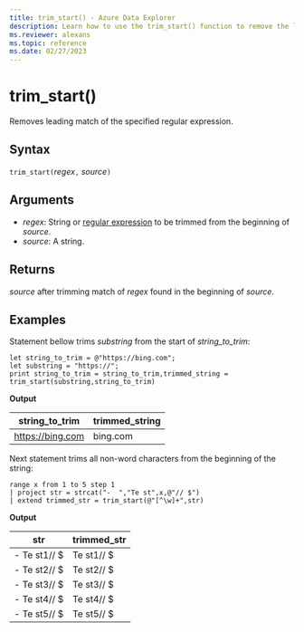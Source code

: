 ```yaml
---
title: trim_start() - Azure Data Explorer
description: Learn how to use the trim_start() function to remove the leading match of the specified regular expression.
ms.reviewer: alexans
ms.topic: reference
ms.date: 02/27/2023
---
```

# trim_start()

Removes leading match of the specified regular expression.

## Syntax

`trim_start(`*regex*`,` *source*`)`

## Arguments

* *regex*: String or [regular expression](re2.md) to be trimmed from the beginning of *source*.  
* *source*: A string.

## Returns

*source* after trimming match of *regex* found in the beginning of *source*.

## Examples

Statement bellow trims *substring*  from the start of *string_to_trim*:

```kusto
let string_to_trim = @"https://bing.com";
let substring = "https://";
print string_to_trim = string_to_trim,trimmed_string = trim_start(substring,string_to_trim)
```

**Output**

|string_to_trim|trimmed_string|
|---|---|
|https://bing.com|bing.com|

Next statement trims all non-word characters from the beginning of the string:

```kusto
range x from 1 to 5 step 1
| project str = strcat("-  ","Te st",x,@"// $")
| extend trimmed_str = trim_start(@"[^\w]+",str)
```

**Output**

|str|trimmed_str|
|---|---|
|-  Te st1// $|Te st1// $|
|-  Te st2// $|Te st2// $|
|-  Te st3// $|Te st3// $|
|-  Te st4// $|Te st4// $|
|-  Te st5// $|Te st5// $|
